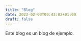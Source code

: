 ```yaml
---
title: "Blog"
date: 2022-02-03T09:43:02+01:00
draft: false
---
```


Este blog es un blog de ejemplo.